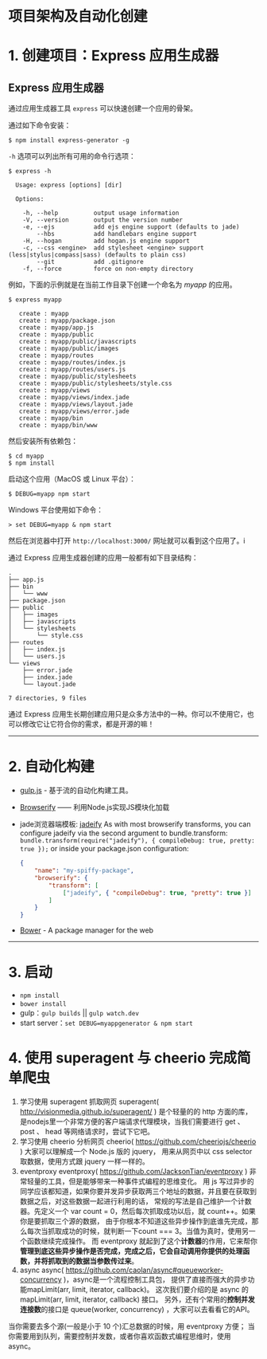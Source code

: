 # 项目架构及自动化创建

# 1. 创建项目：Express 应用生成器

<section class="content">    
<h1 id="express-">Express 应用生成器</h1>

<p>通过应用生成器工具 <code>express</code> 可以快速创建一个应用的骨架。</p>

<p>通过如下命令安装：</p>

<pre class="language-sh"><code class="language-sh">$ npm install express-generator -g
</code></pre>

<p><code>-h</code> 选项可以列出所有可用的命令行选项：</p>

<pre class="language-sh"><code class="language-sh">$ express -h

  Usage: express [options] [dir]

  Options:

    -h, --help          output usage information
    -V, --version       output the version number
    -e, --ejs           add ejs engine support (defaults to jade)
        --hbs           add handlebars engine support
    -H, --hogan         add hogan.js engine support
    -c, --css &lt;engine&gt;  add stylesheet &lt;engine&gt; support (less|stylus|compass|sass) (defaults to plain css)
        --git           add .gitignore
    -f, --force         force on non-empty directory
</code></pre>

<p>例如，下面的示例就是在当前工作目录下创建一个命名为 <em>myapp</em> 的应用。</p>

<pre class="language-sh"><code class="language-sh">$ express myapp

   create : myapp
   create : myapp/package.json
   create : myapp/app.js
   create : myapp/public
   create : myapp/public/javascripts
   create : myapp/public/images
   create : myapp/routes
   create : myapp/routes/index.js
   create : myapp/routes/users.js
   create : myapp/public/stylesheets
   create : myapp/public/stylesheets/style.css
   create : myapp/views
   create : myapp/views/index.jade
   create : myapp/views/layout.jade
   create : myapp/views/error.jade
   create : myapp/bin
   create : myapp/bin/www
</code></pre>

<p>然后安装所有依赖包：</p>

<pre class="language-sh"><code class="language-sh">$ cd myapp 
$ npm install
</code></pre>

<p>启动这个应用（MacOS 或 Linux 平台）：</p>

<pre class="language-sh"><code class="language-sh">$ DEBUG=myapp npm start
</code></pre>

<p>Windows 平台使用如下命令：</p>

<pre class="language-sh"><code class="language-sh">&gt; set DEBUG=myapp &amp; npm start
</code></pre>

<p>然后在浏览器中打开 <code>http://localhost:3000/</code> 网址就可以看到这个应用了。i</p>

<p>通过 Express 应用生成器创建的应用一般都有如下目录结构：</p>

<pre class="language-sh"><code class="language-sh">.
├── app.js
├── bin
│&nbsp;&nbsp; └── www
├── package.json
├── public
│&nbsp;&nbsp; ├── images
│&nbsp;&nbsp; ├── javascripts
│&nbsp;&nbsp; └── stylesheets
│&nbsp;&nbsp;     └── style.css
├── routes
│&nbsp;&nbsp; ├── index.js
│&nbsp;&nbsp; └── users.js
└── views
    ├── error.jade
    ├── index.jade
    └── layout.jade

7 directories, 9 files
</code></pre>

<div class="doc-box doc-info">
  <p>通过 Express 应用生长期创建应用只是众多方法中的一种。你可以不使用它，也可以修改它让它符合你的需求，都是开源的嘛！</p>
</div>
</section>

---------------------------------------------
# 2. 自动化构建

- [gulp.js](http://www.gulpjs.com.cn/) - 基于流的自动化构建工具。

- [Browserify](http://browserify.org/) —— 利用Node.js实现JS模块化加载

- jade浏览器端模板: [jadeify](https://github.com/domenic/jadeify#configuration)
  As with most browserify transforms, you can configure jadeify via the second argument to bundle.transform:                                                             
  `bundle.transform(require("jadeify"), { compileDebug: true, pretty: true });`
  or inside your package.json configuration:
  ```json
  {
      "name": "my-spiffy-package",
      "browserify": {
          "transform": [
              ["jadeify", { "compileDebug": true, "pretty": true }]
          ]
      }
  }
  ```

- [Bower](https://bower.io/) - A package manager for the web  
---------------------------------------------

# 3. 启动
- `npm install`
- `bower install`
- gulp：`gulp builds` || `gulp watch.dev`
- start server：`set DEBUG=myappgenerator & npm start`

# 4. 使用 superagent 与 cheerio 完成简单爬虫
1. 学习使用 superagent 抓取网页
  superagent( http://visionmedia.github.io/superagent/ ) 是个轻量的的 http 方面的库，
  是nodejs里一个非常方便的客户端请求代理模块，当我们需要进行 get 、 post 、 head 等网络请求时，尝试下它吧。
2. 学习使用 cheerio 分析网页
  cheerio( https://github.com/cheeriojs/cheerio ) 大家可以理解成一个 Node.js 版的 jquery，
  用来从网页中以 css selector 取数据，使用方式跟 jquery 一样一样的。
3. eventproxy
   eventproxy( https://github.com/JacksonTian/eventproxy ) 非常轻量的工具，但是能够带来一种事件式编程的思维变化。
   用 js 写过异步的同学应该都知道，如果你要并发异步获取两三个地址的数据，并且要在获取到数据之后，对这些数据一起进行利用的话，
   常规的写法是自己维护一个计数器。先定义一个 var count = 0，然后每次抓取成功以后，就 count++。如果你是要抓取三个源的数据，
   由于你根本不知道这些异步操作到底谁先完成，那么每次当抓取成功的时候，就判断一下count === 3。当值为真时，使用另一个函数继续完成操作。
   而 eventproxy 就起到了这个**计数器**的作用，它来帮你**管理到底这些异步操作是否完成，完成之后，它会自动调用你提供的处理函数，并将抓取到的数据当参数传过来**。
 4. async
  async( https://github.com/caolan/async#queueworker-concurrency )，async是一个流程控制工具包，
  提供了直接而强大的异步功能mapLimit(arr, limit, iterator, callback)。
  这次我们要介绍的是 async 的 mapLimit(arr, limit, iterator, callback) 接口。
  另外，还有个常用的**控制并发连接数**的接口是 queue(worker, concurrency) ，大家可以去看看它的API。
  
  当你需要去多个源(一般是小于 10 个)汇总数据的时候，用 eventproxy 方便；
  当你需要用到队列，需要控制并发数，或者你喜欢函数式编程思维时，使用 async。